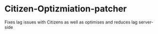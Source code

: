 # Citizen-Optizmiation-patcher
Fixes lag issues with Citizens as well as optimises and reduces lag server-side
